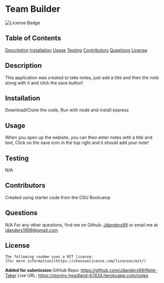 # Team Builder 
![License Badge](https://img.shields.io/badge/license-MIT-orange)
  
## Table of Contents
[Description](#description)
[Installation](#installation)
[Usage](#usage)
[Testing](#tests)
[Contributors](#contributors)
[Questions](#questions)
[License](#license)

## Description
This application was created to take notes, just add a title and then the note along with it and click the save button!

## Installation
Download/Clone the code,
Run with node and install express

## Usage
When you open up the website, you can then enter notes with a title and text,
Click on the save icon in the top right and it should add your note!

## Testing
N/A

## Contributors
Created using starter code from the OSU Bootcamp

## Questions
N/A
For any other questions, find me on Github: [Jdanders99](https://github.com/Jdanders99)
or email me at [jdanders1999@gmail.com](mailto:jdanders1999@gmail.com)

## License
    The following readme uses a MIT license:
    [For more information](https://choosealicense.com/licenses/mit/)

**Added for submission**
GitHub Repo: https://github.com/Jdanders99/Note-Taker
Live URL: https://stormy-headland-67424.herokuapp.com/notes
